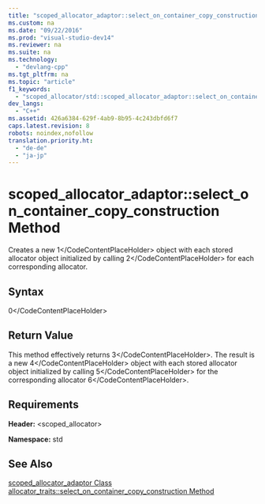 ```yaml
---
title: "scoped_allocator_adaptor::select_on_container_copy_construction Method"
ms.custom: na
ms.date: "09/22/2016"
ms.prod: "visual-studio-dev14"
ms.reviewer: na
ms.suite: na
ms.technology: 
  - "devlang-cpp"
ms.tgt_pltfrm: na
ms.topic: "article"
f1_keywords: 
  - "scoped_allocator/std::scoped_allocator_adaptor::select_on_container_copy_construction"
dev_langs: 
  - "C++"
ms.assetid: 426a6384-629f-4ab9-8b95-4c243dbfd6f7
caps.latest.revision: 8
robots: noindex,nofollow
translation.priority.ht: 
  - "de-de"
  - "ja-jp"
---
```

# scoped_allocator_adaptor::select_on_container_copy_construction Method
Creates a new <CodeContentPlaceHolder>1\</CodeContentPlaceHolder> object with each stored allocator object initialized by calling <CodeContentPlaceHolder>2\</CodeContentPlaceHolder> for each corresponding allocator.  
  
## Syntax  
  
<CodeContentPlaceHolder>0\</CodeContentPlaceHolder>  
## Return Value  
 This method effectively returns <CodeContentPlaceHolder>3\</CodeContentPlaceHolder>. The result is a new <CodeContentPlaceHolder>4\</CodeContentPlaceHolder> object with each stored allocator object initialized by calling <CodeContentPlaceHolder>5\</CodeContentPlaceHolder> for the corresponding allocator <CodeContentPlaceHolder>6\</CodeContentPlaceHolder>.  
  
## Requirements  
 **Header:** \<scoped_allocator>  
  
 **Namespace:** std  
  
## See Also  
 [scoped_allocator_adaptor Class](../vs140/scoped_allocator_adaptor-class.md)   
 [allocator_traits::select_on_container_copy_construction Method](../vs140/allocator_traits--select_on_container_copy_construction-method.md)